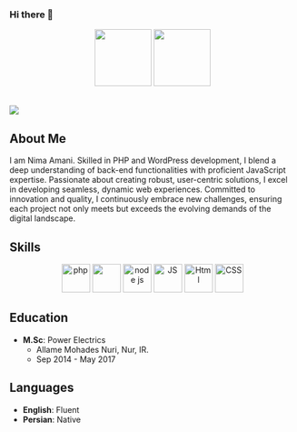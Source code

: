### Hi there 👋

<!--
**MeTaNa-Nima/MeTaNa-Nima** is a ✨ _special_ ✨ repository because its `README.md` (this file) appears on your GitHub profile.

Here are some ideas to get you started:

- 🔭 I’m currently working on ...
- 🌱 I’m currently learning ...
- 👯 I’m looking to collaborate on ...
- 🤔 I’m looking for help with ...
- 💬 Ask me about ...
- 📫 How to reach me: ...
- 😄 Pronouns: ...
- ⚡ Fun fact: ...
-->

<p align="center">
  <img src="https://i.giphy.com/media/KzJkzjggfGN5Py6nkT/200.webp" width="100">  
  <img src="https://i.giphy.com/media/IdyAQJVN2kVPNUrojM/200.webp" width="100">
</p>

</br>

<img src="https://user-images.githubusercontent.com/74038190/221352995-5ac18bdf-1a19-4f99-bbb6-77559b220470.gif">

<br>



## About Me
I am Nima Amani. Skilled in PHP and WordPress development, I blend a deep understanding of back-end functionalities with proficient JavaScript expertise. Passionate about creating robust, user-centric solutions, I excel in developing seamless, dynamic web experiences. Committed to innovation and quality, I continuously embrace new challenges, ensuring each project not only meets but exceeds the evolving demands of the digital landscape.

## Skills

<p align="center">
  <img src="https://raw.githubusercontent.com/bablubambal/All_logo_and_pictures/1ac69ce5fbc389725f16f989fa53c62d6e1b4883/social%20icons/php.svg" alt="php" height="50" width="50" style="max-width: 100%;">
  <img src="https://raw.githubusercontent.com/bablubambal/All_logo_and_pictures/7c0ac2ceb9f9d24992ec393d11fa7337d2f92466/databases/mysql.svg" height="50" width="50" style="max-width: 100%;">
  <img src="https://raw.githubusercontent.com/bablubambal/All_logo_and_pictures/1ac69ce5fbc389725f16f989fa53c62d6e1b4883/frameworks/nodejs.svg" alt="node js" height="50" width="50" style="max-width: 100%;">
  <img src="https://raw.githubusercontent.com/bablubambal/All_logo_and_pictures/1ac69ce5fbc389725f16f989fa53c62d6e1b4883/social%20icons/javascript.svg" alt="JS" height="50" width="50" style="max-width: 100%;">
  <img src="https://raw.githubusercontent.com/bablubambal/All_logo_and_pictures/1ac69ce5fbc389725f16f989fa53c62d6e1b4883/social%20icons/html5.svg" alt="Html" height="50" width="50" style="max-width: 100%;">
  <img src="https://raw.githubusercontent.com/bablubambal/All_logo_and_pictures/1ac69ce5fbc389725f16f989fa53c62d6e1b4883/social%20icons/css3.svg" alt="CSS" height="50" width="50" style="max-width: 100%;">
</p>

## Education
- **M.Sc**: Power Electrics
  - Allame Mohades Nuri, Nur, IR.
  - Sep 2014 - May 2017

## Languages
- **English**: Fluent
- **Persian**: Native

</br>
</br>
